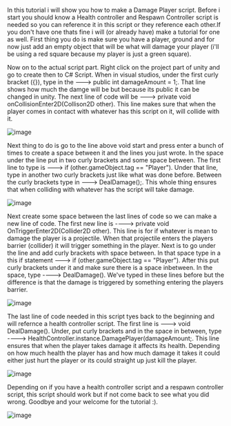 In this tutorial i will show you how to make a Damage Player script. Before i start you should know a Health controller and Respawn Controller script is needed so you can reference it in this script or
they reference each other.If you don't have one thats fine i will (or already have) make a tutorial for one as well. First thing you do is make sure you have a player, ground and for now just add an 
empty object that will be what will damage your player (i'll be using a  red square because my player is just a  green square).

Now on to the actual script part. Right click on the project part of unity and go to create then to C# Script. When in visual studios, under the first curly bracket ({}), type in the ---> public int damageAmount = 1;.
That line shows how much the damge will be but because its public it can be changed in unity. The next line of code will be ---> private void onCollisionEnter2D(Collison2D other). This line makes sure that when the player
comes in contact with whatever has this script on it, will collide with it.

![image](https://github.com/user-attachments/assets/2f372e25-5e78-45a9-ab26-2ae453f65469)

Next thing to do is go to the line above void start and press enter a bunch of times to create a space between it and the lines you just wrote. In the space under the line put in two curly brackets and some space between.
The first line to type is ---> if (other.gameObject.tag == "Player"). Under that line, type in another two curly brackets just like what was done before. Between the curly brackets type in ---> DealDamage();.
This whole thing ensures that when colliding with whatever has the script will take damage.

![image](https://github.com/user-attachments/assets/97f4c17e-581a-4d53-9155-d5c17ab04ab8)

Next create some space between the last lines of code so we can make a new line of code. The first new line is ----> private void OnTriggerEnter2D(Collider2D other). This line is for if whatever is mean to damage the player
is a projectile. When that projectile enters the players barrier (collider) it will trigger something in the player. Next is to go under the line and add curly brackets with space between. In that space type in a this
if statement ---> if (other.gameObject.tag == "Player"). After this put curly brackets under it and make sure there is a space inbetween. In the space, type ----> DealDamage(). We've typed in these lines before but the difference is that the damage is triggered by something entering the players barrier.

![image](https://github.com/user-attachments/assets/772784b2-bb13-41b5-85fe-1c4ddc263b96)

The last line of code needed in this script tyes back to the beginning and will refernce a health controller script. The first line is ---> void DealDamage(). Under, put curly brackets and in the space in between, type
----> HealthController.instance.DamagePlayer(damageAmount;. This line ensures that when the player takes damage it affects its health. Depending on how much health the player has and how much damage it takes it could either just hurt the player or its could straight up just kill the player.    

![image](https://github.com/user-attachments/assets/7bae4537-d518-40a6-8eb9-5c04c60112cb)

Depending on if you have a health controller script and a respawn controller script, this script should work but if not come back to see what you did wrong. Goodbye and your welcome for the tutorial :).

![image](https://github.com/user-attachments/assets/0e0fd4ce-58db-4e38-9a86-c5f86526bb7f)

